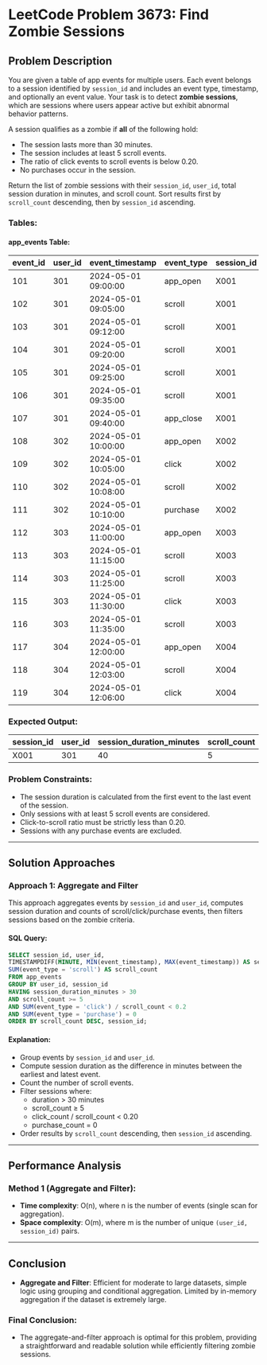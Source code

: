 # LeetCode Problem 3673: Find Zombie Sessions

## Problem Description

You are given a table of app events for multiple users. Each event belongs to a session identified by `session_id` and includes an event type, timestamp, and optionally an event value. Your task is to detect **zombie sessions**, which are sessions where users appear active but exhibit abnormal behavior patterns.  

A session qualifies as a zombie if **all** of the following hold:

- The session lasts more than 30 minutes.  
- The session includes at least 5 scroll events.  
- The ratio of click events to scroll events is below 0.20.  
- No purchases occur in the session.  

Return the list of zombie sessions with their `session_id`, `user_id`, total session duration in minutes, and scroll count. Sort results first by `scroll_count` descending, then by `session_id` ascending.

### Tables:

#### app_events Table:

| event_id | user_id | event_timestamp     | event_type | session_id | event_value |
|----------|---------|-------------------|------------|------------|-------------|
| 101      | 301     | 2024-05-01 09:00:00 | app_open   | X001       | NULL        |
| 102      | 301     | 2024-05-01 09:05:00 | scroll     | X001       | 450         |
| 103      | 301     | 2024-05-01 09:12:00 | scroll     | X001       | 700         |
| 104      | 301     | 2024-05-01 09:20:00 | scroll     | X001       | 600         |
| 105      | 301     | 2024-05-01 09:25:00 | scroll     | X001       | 550         |
| 106      | 301     | 2024-05-01 09:35:00 | scroll     | X001       | 650         |
| 107      | 301     | 2024-05-01 09:40:00 | app_close  | X001       | NULL        |
| 108      | 302     | 2024-05-01 10:00:00 | app_open   | X002       | NULL        |
| 109      | 302     | 2024-05-01 10:05:00 | click      | X002       | NULL        |
| 110      | 302     | 2024-05-01 10:08:00 | scroll     | X002       | 300         |
| 111      | 302     | 2024-05-01 10:10:00 | purchase   | X002       | 45          |
| 112      | 303     | 2024-05-01 11:00:00 | app_open   | X003       | NULL        |
| 113      | 303     | 2024-05-01 11:15:00 | scroll     | X003       | 900         |
| 114      | 303     | 2024-05-01 11:25:00 | scroll     | X003       | 850         |
| 115      | 303     | 2024-05-01 11:30:00 | click      | X003       | NULL        |
| 116      | 303     | 2024-05-01 11:35:00 | scroll     | X003       | 750         |
| 117      | 304     | 2024-05-01 12:00:00 | app_open   | X004       | NULL        |
| 118      | 304     | 2024-05-01 12:03:00 | scroll     | X004       | 400         |
| 119      | 304     | 2024-05-01 12:06:00 | click      | X004       | NULL        |

### Expected Output:

| session_id | user_id | session_duration_minutes | scroll_count |
|------------|---------|--------------------------|--------------|
| X001       | 301     | 40                       | 5            |

### Problem Constraints:
- The session duration is calculated from the first event to the last event of the session.  
- Only sessions with at least 5 scroll events are considered.  
- Click-to-scroll ratio must be strictly less than 0.20.  
- Sessions with any purchase events are excluded.  

---

## Solution Approaches

### Approach 1: Aggregate and Filter

This approach aggregates events by `session_id` and `user_id`, computes session duration and counts of scroll/click/purchase events, then filters sessions based on the zombie criteria.

#### SQL Query:
```sql
SELECT session_id, user_id, 
TIMESTAMPDIFF(MINUTE, MIN(event_timestamp), MAX(event_timestamp)) AS session_duration_minutes, 
SUM(event_type = 'scroll') AS scroll_count
FROM app_events 
GROUP BY user_id, session_id
HAVING session_duration_minutes > 30
AND scroll_count >= 5
AND SUM(event_type = 'click') / scroll_count < 0.2
AND SUM(event_type = 'purchase') = 0
ORDER BY scroll_count DESC, session_id;
```

#### Explanation:
- Group events by `session_id` and `user_id`.  
- Compute session duration as the difference in minutes between the earliest and latest event.  
- Count the number of scroll events.  
- Filter sessions where:  
  - duration > 30 minutes  
  - scroll_count ≥ 5  
  - click_count / scroll_count < 0.20  
  - purchase_count = 0  
- Order results by `scroll_count` descending, then `session_id` ascending.

---

## Performance Analysis

### Method 1 (Aggregate and Filter):

- **Time complexity**: O(n), where n is the number of events (single scan for aggregation).  
- **Space complexity**: O(m), where m is the number of unique `(user_id, session_id)` pairs.  

---

## Conclusion

- **Aggregate and Filter**: Efficient for moderate to large datasets, simple logic using grouping and conditional aggregation. Limited by in-memory aggregation if the dataset is extremely large.  

### Final Conclusion:
- The aggregate-and-filter approach is optimal for this problem, providing a straightforward and readable solution while efficiently filtering zombie sessions.
